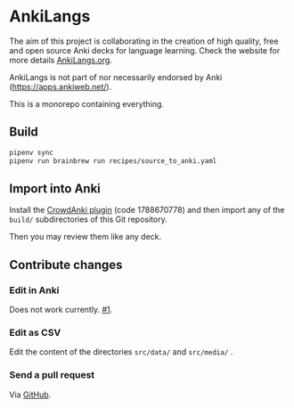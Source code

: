 # AnkiLangs

The aim of this project is collaborating in the creation of high quality, free
and open source Anki decks for language learning. Check the website for more
details [AnkiLangs.org](https://ankilangs.org).

AnkiLangs is not part of nor necessarily endorsed by Anki (https://apps.ankiweb.net/).

This is a monorepo containing everything.


## Build

```bash
pipenv sync
pipenv run brainbrew run recipes/source_to_anki.yaml
```


## Import into Anki

Install the [CrowdAnki plugin](https://ankiweb.net/shared/info/1788670778)
(code 1788670778) and then import any of the `build/` subdirectories of this
Git repository.

Then you may review them like any deck.


## Contribute changes

### Edit in Anki

Does not work currently. [#1](https://github.com/ankilangs/ankilangs/issues/1).

### Edit as CSV

Edit the content of the directories `src/data/` and `src/media/` .

### Send a pull request

Via
[GitHub](https://docs.github.com/en/pull-requests/collaborating-with-pull-requests/proposing-changes-to-your-work-with-pull-requests/creating-a-pull-request-from-a-fork).
